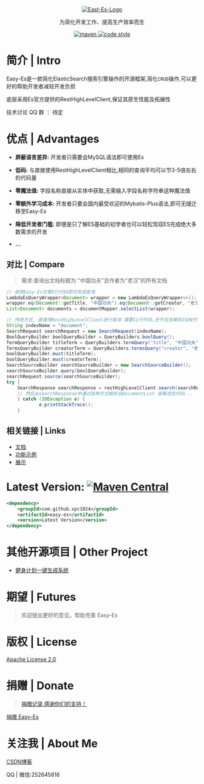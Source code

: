 <p align="center">
  <a href="https://github.com/xpc1024/easy-es">
   <img alt="East-Es-Logo" src="https://camo.githubusercontent.com/961415f83545b4d502da50314cfcfb879ece8cd5298f538a5960b8a3d23d6b0a/687474703a2f2f776d623833302e6276696d672e636f6d2f31333836392f636565316165613761623236396130302e706e67">
  </a>
</p>

<p align="center">
  为简化开发工作、提高生产效率而生
</p>

<p align="center">
  <a href="https://search.maven.org/search?q=g:com.baomidou%20a:mybatis-*">
    <img alt="maven" src="https://img.shields.io/maven-central/v/com.baomidou/mybatis-plus.svg?style=flat-square">
  </a>

  <a href="https://www.apache.org/licenses/LICENSE-2.0">
    <img alt="code style" src="https://img.shields.io/badge/license-Apache%202-4EB1BA.svg?style=flat-square">
  </a>
</p>

# 简介 | Intro

Easy-Es是一款简化ElasticSearch搜索引擎操作的开源框架,简化`CRUD`操作,可以更好的帮助开发者减轻开发负担

底层采用Es官方提供的RestHighLevelClient,保证其原生性能及拓展性

技术讨论 QQ 群 ： 待定

# 优点 | Advantages

- **屏蔽语言差异:** 开发者只需要会MySQL语法即可使用Es

- **低码:** 与直接使用RestHighLevelClient相比,相同的查询平均可以节3-5倍左右的代码量
- **零魔法值:** 字段名称直接从实体中获取,无需输入字段名称字符串这种魔法值
- **零额外学习成本:** 开发者只要会国内最受欢迎的Mybatis-Plus语法,即可无缝迁移至Easy-Es
- **降低开发者门槛:** 即便是只了解ES基础的初学者也可以轻松驾驭ES完成绝大多数需求的开发
- **...**

## 对比 | Compare
> 需求:查询出文档标题为 "中国功夫"且作者为"老汉"的所有文档
```java
// 使用Easy-Es仅需3行代码即可完成查询
LambdaEsQueryWrapper<Document> wrapper = new LambdaEsQueryWrapper<>();
wrapper.eq(Document::getTitle, "中国功夫").eq(Document::getCreator, "老汉");
List<Document> documents = documentMapper.selectList(wrapper);
```

```java
// 传统方式, 直接用RestHighLevelClient进行查询 需要11行代码,还不包含解析JSON代码
String indexName = "document";
SearchRequest searchRequest = new SearchRequest(indexName);
BoolQueryBuilder boolQueryBuilder = QueryBuilders.boolQuery();
TermQueryBuilder titleTerm = QueryBuilders.termQuery("title", "中国功夫");
TermsQueryBuilder creatorTerm = QueryBuilders.termsQuery("creator", "老汉");
boolQueryBuilder.must(titleTerm);
boolQueryBuilder.must(creatorTerm);
SearchSourceBuilder searchSourceBuilder = new SearchSourceBuilder();
searchSourceBuilder.query(boolQueryBuilder);
searchRequest.source(searchSourceBuilder);
try {
    SearchResponse searchResponse = restHighLevelClient.search(searchRequest, RequestOptions.DEFAULT);
    // 然后从searchResponse中通过各种方式解析出DocumentList 省略这些代码...
    } catch (IOException e) {
            e.printStackTrace();
    }
```

## 相关链接 | Links

- [文档](https://www.yuque.com/laohan-14b9d/foyrfa/naw1ie)
- [功能示例](samples)
- [展示](ee-use)

# Latest Version: [![Maven Central](https://img.shields.io/maven-central/v/com.baomidou/mybatis-plus.svg)](https://search.maven.org/search?q=g:com.baomidou%20a:mybatis-*)

``` xml
<dependency>
    <groupId>com.github.xpc1024</groupId>
    <artifactId>easy-es</artifactId>
    <version>Latest Version</version>
</dependency>
```

# 其他开源项目 | Other Project

- [健身计划一键生成系统](https://github.com/xpc1024/plan-all)

# 期望 | Futures

> 欢迎提出更好的意见，帮助完善 Easy-Es

# 版权 | License

[Apache License 2.0](https://www.apache.org/licenses/LICENSE-2.0)

# 捐赠 | Donate

> [捐赠记录,感谢你们的支持！](https://www.yuque.com/laohan-14b9d/foyrfa/ipxxr2)

[捐赠 Easy-Es](https://www.yuque.com/laohan-14b9d/foyrfa/wn1iha)

# 关注我 | About Me

[CSDN博客](https://blog.csdn.net/lovexiaotaozi?spm=3001.5343)

QQ | 微信:252645816
